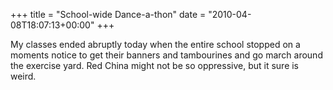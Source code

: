 +++
title = "School-wide Dance-a-thon"
date = "2010-04-08T18:07:13+00:00"
+++

My classes ended abruptly today when the entire school stopped on a moments notice to get their banners and tambourines and go march around the exercise yard.  Red China might not be so oppressive, but it sure is weird.
			